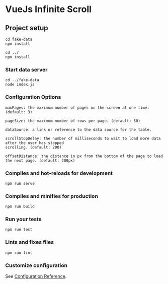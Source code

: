 # VueJs Infinite Scroll

## Project setup
```
cd fake-data
npm install

cd ../
npm install
```
### Start data server
```
cd ../fake-data
node index.js
```
### Configuration Options
```
maxPages: the maximum number of pages on the screen at one time.(default: 3)

pageSize: the maximum number of rows per page. (default: 50)

dataSource: a link or reference to the data source for the table.

scrollStopDelay: the number of milliseconds to wait to load more data after the user has stopped
scrolling. (default: 200)

offsetDistance: the distance in px from the bottom of the page to load the next page. (default: 200px)
```
### Compiles and hot-reloads for development
```
npm run serve
```

### Compiles and minifies for production
```
npm run build
```

### Run your tests
```
npm run test
```

### Lints and fixes files
```
npm run lint
```

### Customize configuration
See [Configuration Reference](https://cli.vuejs.org/config/).
